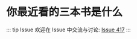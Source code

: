 # 你最近看的三本书是什么



::: tip Issue 
 欢迎在 Issue 中交流与讨论: [Issue 417](https://github.com/shfshanyue/Daily-Question/issues/417) 
:::



